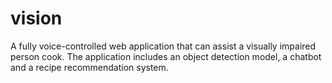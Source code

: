 # vision
A fully voice-controlled web application that can assist a visually impaired person cook. The application includes an object detection model, a chatbot and a recipe recommendation system.
